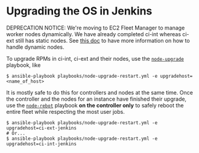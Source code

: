 # Upgrading the OS in Jenkins

DEPRECATION NOTICE: We're moving to EC2 Fleet Manager to manage worker nodes dynamically. We have already completed ci-int whereas ci-ext still has static nodes. See [this doc](/docs/app-sre/jenkins-worker-cicd.md) to have more information on how to handle dynamic nodes.

To upgrade RPMs in ci-int, ci-ext and their nodes, use the
[`node-upgrade`](https://gitlab.cee.redhat.com/app-sre/infra/blob/master/ansible/playbooks/node-upgrade.yml)
playbook, like

``` shellsession
$ ansible-playbook playbooks/node-upgrade-restart.yml -e upgradehost=<name_of_host>
```

It is mostly safe to do this for controllers and nodes at the same
time. Once the controller and the nodes for an instance have finished
their upgrade, use the
[`node-rebot`](https://gitlab.cee.redhat.com/app-sre/infra/blob/master/ansible/playbooks/node-reboot.yml)
playbook **on the controller only** to safely reboot the entire fleet
while respecting the most user jobs.

``` shellsession
$ ansible-playbook playbooks/node-upgrade-restart.yml -e upgradehost=ci-ext-jenkins
# Or...
$ ansible-playbook playbooks/node-upgrade-restart.yml -e upgradehost=ci-int-jenkins
```
